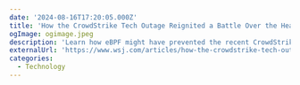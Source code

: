 ```yaml
---
date: '2024-08-16T17:20:05.000Z'
title: '‍How the CrowdStrike Tech Outage Reignited a Battle Over the Heart of Microsoft Systems'
ogImage: ogimage.jpeg
description: 'Learn how eBPF might have prevented the recent CrowdStrike outage in Windows systems'
externalUrl: 'https://www.wsj.com/articles/how-the-crowdstrike-tech-outage-reignited-a-battle-over-the-heart-of-microsoft-systems-72b62c90'
categories:
  - Technology
---
```

